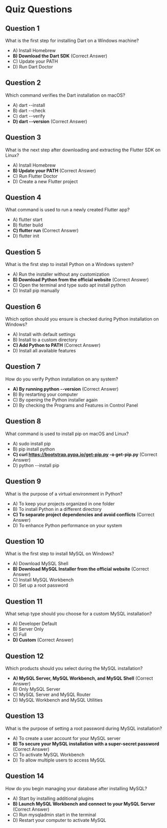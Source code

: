 # Quiz Questions

## Question 1
What is the first step for installing Dart on a Windows machine?
- A) Install Homebrew
- **B) Download the Dart SDK** (Correct Answer)
- C) Update your PATH
- D) Run Dart Doctor

## Question 2
Which command verifies the Dart installation on macOS?
- A) dart --install
- B) dart --check
- C) dart --verify
- **D) dart --version** (Correct Answer)

## Question 3
What is the next step after downloading and extracting the Flutter SDK on Linux?
- A) Install Homebrew
- **B) Update your PATH** (Correct Answer)
- C) Run Flutter Doctor
- D) Create a new Flutter project

## Question 4
What command is used to run a newly created Flutter app?
- A) flutter start
- B) flutter build
- **C) flutter run** (Correct Answer)
- D) flutter init

## Question 5
What is the first step to install Python on a Windows system?
- A) Run the installer without any customization
- **B) Download Python from the official website** (Correct Answer)
- C) Open the terminal and type sudo apt install python
- D) Install pip manually

## Question 6
Which option should you ensure is checked during Python installation on Windows?
- A) Install with default settings
- B) Install to a custom directory
- **C) Add Python to PATH** (Correct Answer)
- D) Install all available features

## Question 7
How do you verify Python installation on any system?
- **A) By running python --version** (Correct Answer)
- B) By restarting your computer
- C) By opening the Python installer again
- D) By checking the Programs and Features in Control Panel

## Question 8
What command is used to install pip on macOS and Linux?
- A) sudo install pip
- B) pip install python
- **C) curl https://bootstrap.pypa.io/get-pip.py -o get-pip.py** (Correct Answer)
- D) python --install pip

## Question 9
What is the purpose of a virtual environment in Python?
- A) To keep your projects organized in one folder
- B) To install Python in a different directory
- **C) To separate project dependencies and avoid conflicts** (Correct Answer)
- D) To enhance Python performance on your system

## Question 10
What is the first step to install MySQL on Windows?
- A) Download MySQL Shell
- **B) Download MySQL Installer from the official website** (Correct Answer)
- C) Install MySQL Workbench
- D) Set up a root password

## Question 11
What setup type should you choose for a custom MySQL installation?
- A) Developer Default
- B) Server Only
- C) Full
- **D) Custom** (Correct Answer)

## Question 12
Which products should you select during the MySQL installation?
- **A) MySQL Server, MySQL Workbench, and MySQL Shell** (Correct Answer)
- B) Only MySQL Server
- C) MySQL Server and MySQL Router
- D) MySQL Workbench and MySQL Utilities

## Question 13
What is the purpose of setting a root password during MySQL installation?
- A) To create a user account for your MySQL server
- **B) To secure your MySQL installation with a super-secret password** (Correct Answer)
- C) To activate MySQL Workbench
- D) To allow multiple users to access MySQL

## Question 14
How do you begin managing your database after installing MySQL?
- A) Start by installing additional plugins
- **B) Launch MySQL Workbench and connect to your MySQL Server** (Correct Answer)
- C) Run mysqladmin start in the terminal
- D) Restart your computer to activate MySQL
